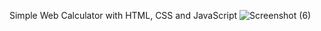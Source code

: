 Simple Web Calculator with HTML, CSS and JavaScript
![Screenshot (6)](https://github.com/mnihal-13/Front-End-Sample-Projects/assets/142379456/0dcb5eb8-f9bc-4dbb-a940-8cdc7cc778a3)
